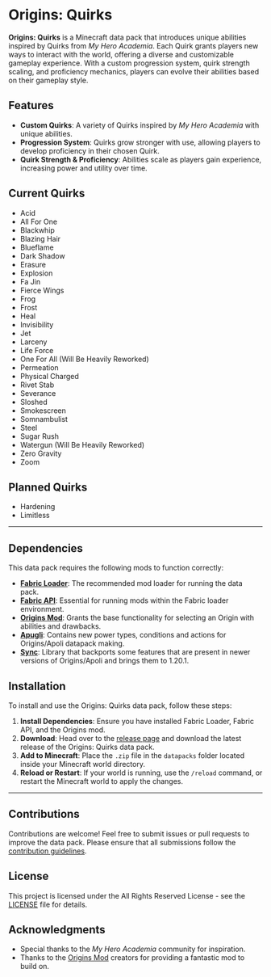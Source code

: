 # Origins: Quirks

**Origins: Quirks** is a Minecraft data pack that introduces unique abilities inspired by Quirks from *My Hero Academia*. Each Quirk grants players new ways to interact with the world, offering a diverse and customizable gameplay experience. With a custom progression system, quirk strength scaling, and proficiency mechanics, players can evolve their abilities based on their gameplay style.

## Features
- **Custom Quirks**: A variety of Quirks inspired by *My Hero Academia* with unique abilities.
- **Progression System**: Quirks grow stronger with use, allowing players to develop proficiency in their chosen Quirk.
- **Quirk Strength & Proficiency**: Abilities scale as players gain experience, increasing power and utility over time.

## Current Quirks
- Acid
- All For One
- Blackwhip
- Blazing Hair
- Blueflame
- Dark Shadow
- Erasure
- Explosion
- Fa Jin
- Fierce Wings
- Frog
- Frost
- Heal
- Invisibility
- Jet
- Larceny
- Life Force
- One For All (Will Be Heavily Reworked)
- Permeation
- Physical Charged
- Rivet Stab
- Severance
- Sloshed
- Smokescreen
- Somnambulist
- Steel
- Sugar Rush
- Watergun (Will Be Heavily Reworked)
- Zero Gravity
- Zoom

## Planned Quirks
- Hardening
- Limitless

---

## Dependencies
This data pack requires the following mods to function correctly:
- [**Fabric Loader**](https://fabricmc.net/): The recommended mod loader for running the data pack.
- [**Fabric API**](https://fabricmc.net/use/): Essential for running mods within the Fabric loader environment.
- [**Origins Mod**](https://github.com/apace100/origins-fabric): Grants the base functionality for selecting an Origin with abilities and drawbacks.
- [**Apugli**](https://github.com/MerchantCalico/apugli): Contains new power types, conditions and actions for Origins/Apoli datapack making.
- [**Sync**](https://github.com/0vergrown/Sync): Library that backports some features that are present in newer versions of Origins/Apoli and brings them to 1.20.1.

## Installation

To install and use the Origins: Quirks data pack, follow these steps:

1. **Install Dependencies**: Ensure you have installed Fabric Loader, Fabric API, and the Origins mod.
2. **Download**: Head over to the [release page](https://modrinth.com/datapack/origins-quirks) and download the latest release of the Origins: Quirks data pack.
3. **Add to Minecraft**: Place the `.zip` file in the `datapacks` folder located inside your Minecraft world directory.
4. **Reload or Restart**: If your world is running, use the `/reload` command, or restart the Minecraft world to apply the changes.

---

## Contributions

Contributions are welcome! Feel free to submit issues or pull requests to improve the data pack. Please ensure that all submissions follow the [contribution guidelines](CONTRIBUTING.md).

## License

This project is licensed under the All Rights Reserved License - see the [LICENSE](LICENSE) file for details.

## Acknowledgments
- Special thanks to the *My Hero Academia* community for inspiration.
- Thanks to the [Origins Mod](https://github.com/apace100/origins-fabric) creators for providing a fantastic mod to build on.
